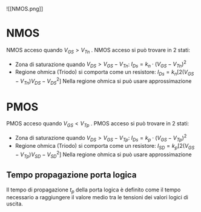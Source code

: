 ![[NMOS.png]]
# NMOS
NMOS acceso quando $V_{GS} > V_{Tn}$ .
NMOS acceso si può trovare in 2 stati:
* Zona di saturazione quando $V_{DS} > V_{GS}-V_{Tn}$: $I_{Ds}=k_n\cdot (V_{GS}-V_{Tn})^2$
* Regione ohmica (Triodo) si comporta come un resistore: $I_{Ds}=k_n\left[2(V_{GS}-V_{Tn})V_{DS}-V_{DS}^2\right]$
Nella regione ohmica si può usare approssimazione
# PMOS
PMOS acceso quando $V_{GS}<V_{Tp}$ .
PMOS acceso si può trovare in 2 stati:
* Zona di saturazione quando $V_{DS} > V_{GS}-V_{Tp}$: $I_{Ds}=k_p\cdot (V_{GS}-V_{Tp})^2$
* Regione ohmica (Triodo) si comporta come un resistore: $I_{SD}=k_p\left[2(V_{GS}-V_{Tp})V_{SD}-V_{SD}^2\right]$
Nella regione ohmica si può usare approssimazione

## Tempo propagazione porta logica
Il tempo di propagazione $t_p$ della porta logica è definito come il tempo necessario a raggiungere il valore medio tra le tensioni dei valori logici di uscita.